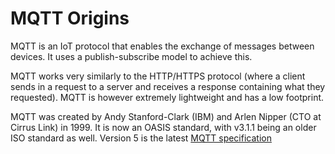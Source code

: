 # MQTT Origins

MQTT is an IoT protocol that enables the exchange of messages between devices. It uses a publish-subscribe model to achieve this.

MQTT works very similarly to the HTTP/HTTPS protocol (where a client sends in a request to a server and receives a response containing what they requested). MQTT is however extremely lightweight and has a low footprint.

MQTT was created by Andy Stanford-Clark (IBM) and Arlen Nipper (CTO at Cirrus Link) in 1999. It is now an OASIS standard, with v3.1.1 being an older ISO standard as well. Version 5 is the latest [MQTT specification](https://mqtt.org/mqtt-specification/)